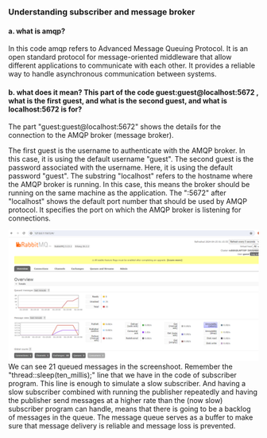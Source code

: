 ### Understanding subscriber and message broker

#### a. what is amqp?
In this code amqp refers to Advanced Message Queuing Protocol. It is an open standard protocol for message-oriented middleware that allow different applications to communicate with each other. It provides a reliable way to handle asynchronous communication between systems.

#### b. what does it mean? This part of the code guest:guest@localhost:5672 , what is the first guest, and what is the second guest, and what is localhost:5672 is for?
The part "guest:guest@localhost:5672" shows the  details for the connection to the AMQP broker (message broker).

The first guest is the username to authenticate with the AMQP broker. In this case, it is using the default username "guest". The second guest is the password associated with the username. Here, it is using the default password "guest". The substring "localhost" refers to the hostname where the AMQP broker is running. In this case, this means the broker should be running on the same machine as the application. The ":5672" after "localhost" shows the default port number that should be used by AMQP protocol. It specifies the port on which the AMQP broker is listening for connections. 

![Simulating a slow subscriber](exampl4.PNG)
We can see 21 queued messages in the screenshoot. Remember the "thread::sleep(ten_millis);" line that we have in the code of subscriber program. This line is enough to simulate a slow subscriber. And having a slow subscriber combined with running the publisher repeatedly and having the publisher send messages at a higher rate than the (now slow) subscriber program can handle, means that there is going to be a backlog of messages in the queue. The message queue serves as a buffer to make sure that message delivery is reliable and message loss is prevented.